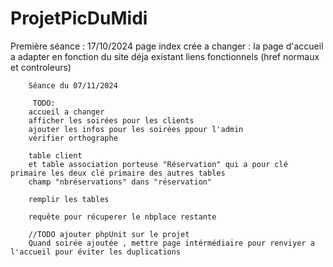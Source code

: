 # ProjetPicDuMidi
Première séance : 17/10/2024
page index crée 
a changer : 
        la page d'accueil a adapter en fonction du site déja existant
        liens fonctionnels (href normaux et controleurs)


        Séance du 07/11/2024

         TODO:  
        accueil a changer
        afficher les soirées pour les clients
        ajouter les infos pour les soirées ppour l'admin
        vérifier orthographe

        table client 
        et table association porteuse "Réservation" qui a pour clé primaire les deux clé primaire des autres tables 
        champ "nbréservations" dans "réservation"

        remplir les tables 

        requête pour récuperer le nbplace restante  

        //TODO ajouter phpUnit sur le projet 
        Quand soirée ajoutée , mettre page intérmédiaire pour renviyer a l'accueil pour éviter les duplications 